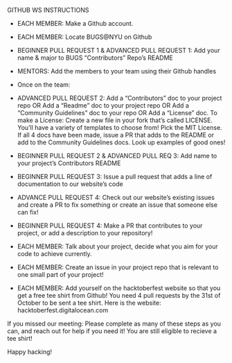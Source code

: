 GITHUB WS INSTRUCTIONS

-	EACH MEMBER: Make a Github account.
-	EACH MEMBER: Locate BUGS@NYU on Github

-	BEGINNER PULL REQUEST 1 & ADVANCED PULL REQUEST 1: Add your name & major to BUGS “Contributors” Repo’s README
-	MENTORS: Add the members to your team using their Github handles
-	Once on the team:

-	ADVANCED PULL REQUEST 2: Add a “Contributors” doc to your project repo OR Add a “Readme” doc to your project repo OR Add a “Community Guidelines” doc to your repo OR Add a “License” doc. To make a License: Create a new file in your fork that’s called LICENSE. You’ll have a variety of templates to choose from! Pick the MIT License. If all 4 docs have been made, issue a PR that adds to the README or add to the Community Guidelines docs. Look up examples of good ones!
-	BEGINNER PULL REQUEST 2 & ADVANCED PULL REQ 3: Add name to your project’s Contributors README
-	BEGINNER PULL REQUEST 3: Issue a pull request that adds a line of documentation to our website’s code
-	ADVANCE PULL REQUEST 4: Check out our website’s existing issues and create a PR to fix something or create an issue that someone else can fix!
-	BEGINNER PULL REQUEST 4: Make a PR that contributes to your project, or add a description to your repository!

-	EACH MEMBER: Talk about your project, decide what you aim for your code to achieve currently.
-	EACH MEMBER: Create an issue in your project repo that is relevant to one small part of your project!
-	EACH MEMBER: Add yourself on the hacktoberfest website so that you get a free tee shirt from Github! You need 4 pull requests by the 31st of October to be sent a tee shirt. Here is the website: hacktoberfest.digitalocean.com





If you missed our meeting: Please complete as many of these steps as you can, and reach out for help if you need it! You are still eligible to recieve a tee shirt!


Happy hacking!

